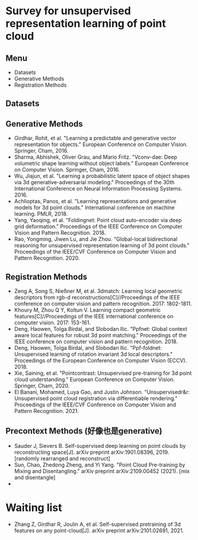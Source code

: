 # Survey for unsupervised representation learning of point cloud
## Menu
- Datasets
- Generative Methods
- Registration Methods
## Datasets
## Generative Methods
- Girdhar, Rohit, et al. "Learning a predictable and generative vector representation for objects." European Conference on Computer Vision. Springer, Cham, 2016.
- Sharma, Abhishek, Oliver Grau, and Mario Fritz. "Vconv-dae: Deep volumetric shape learning without object labels." European Conference on Computer Vision. Springer, Cham, 2016.
- Wu, Jiajun, et al. "Learning a probabilistic latent space of object shapes via 3d generative-adversarial modeling." Proceedings of the 30th International Conference on Neural Information Processing Systems. 2016.
- Achlioptas, Panos, et al. "Learning representations and generative models for 3d point clouds." International conference on machine learning. PMLR, 2018.
- Yang, Yaoqing, et al. "Foldingnet: Point cloud auto-encoder via deep grid deformation." Proceedings of the IEEE Conference on Computer Vision and Pattern Recognition. 2018.
- Rao, Yongming, Jiwen Lu, and Jie Zhou. "Global-local bidirectional reasoning for unsupervised representation learning of 3d point clouds." Proceedings of the IEEE/CVF Conference on Computer Vision and Pattern Recognition. 2020.

## Registration Methods
- Zeng A, Song S, Nießner M, et al. 3dmatch: Learning local geometric descriptors from rgb-d reconstructions[C]//Proceedings of the IEEE conference on computer vision and pattern recognition. 2017: 1802-1811.
- Khoury M, Zhou Q Y, Koltun V. Learning compact geometric features[C]//Proceedings of the IEEE international conference on computer vision. 2017: 153-161.
- Deng, Haowen, Tolga Birdal, and Slobodan Ilic. "Ppfnet: Global context aware local features for robust 3d point matching." Proceedings of the IEEE conference on computer vision and pattern recognition. 2018.
- Deng, Haowen, Tolga Birdal, and Slobodan Ilic. "Ppf-foldnet: Unsupervised learning of rotation invariant 3d local descriptors." Proceedings of the European Conference on Computer Vision (ECCV). 2018.
- Xie, Saining, et al. "Pointcontrast: Unsupervised pre-training for 3d point cloud understanding." European Conference on Computer Vision. Springer, Cham, 2020.
- El Banani, Mohamed, Luya Gao, and Justin Johnson. "Unsupervisedr&r: Unsupervised point cloud registration via differentiable rendering." Proceedings of the IEEE/CVF Conference on Computer Vision and Pattern Recognition. 2021.

## Precontext Methods (好像也是generative)
- Sauder J, Sievers B. Self-supervised deep learning on point clouds by reconstructing space[J]. arXiv preprint arXiv:1901.08396, 2019. [randomly rearranged and reconstruct]
- Sun, Chao, Zhedong Zheng, and Yi Yang. "Point Cloud Pre-training by Mixing and Disentangling." arXiv preprint arXiv:2109.00452 (2021). [mix and disentangle]
- 

# Waiting list
- Zhang Z, Girdhar R, Joulin A, et al. Self-supervised pretraining of 3d features on any point-cloud[J]. arXiv preprint arXiv:2101.02691, 2021.
